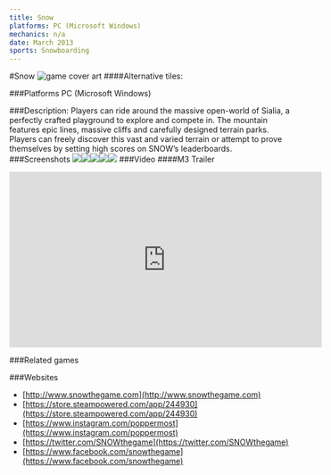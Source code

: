 ```yaml
---
title: Snow
platforms: PC (Microsoft Windows)
mechanics: n/a
date: March 2013
sports: Snowboarding
---
```

#Snow
![game cover art](//images.igdb.com/igdb/image/upload/t_cover_big/yztrxwj6uy12dwzozpyf.jpg "Logo Title Text 1")
####Alternative tiles:

###Platforms
PC (Microsoft Windows)

###Description:
Players can ride around the massive open-world of Sialia, a perfectly crafted playground to explore and compete in. The mountain features epic lines, massive cliffs and carefully designed terrain parks. Players can freely discover this vast and varied terrain or attempt to prove themselves by setting high 
scores on SNOW’s leaderboards.
###Screenshots
<a target="_blank" href="//images.igdb.com/igdb/image/upload/t_cover_big/tywuupzqz2o3dxhostcj.jpg"><img src="//images.igdb.com/igdb/image/upload/t_thumb/tywuupzqz2o3dxhostcj.jpg"/></a><a target="_blank" href="//images.igdb.com/igdb/image/upload/t_cover_big/itzm7jcknkfjfy5pxbqd.jpg"><img src="//images.igdb.com/igdb/image/upload/t_thumb/itzm7jcknkfjfy5pxbqd.jpg"/></a><a target="_blank" href="//images.igdb.com/igdb/image/upload/t_cover_big/fbevcp2kreqxaowm8i2x.jpg"><img src="//images.igdb.com/igdb/image/upload/t_thumb/fbevcp2kreqxaowm8i2x.jpg"/></a><a target="_blank" href="//images.igdb.com/igdb/image/upload/t_cover_big/db09cndwudchuz9nmzbt.jpg"><img src="//images.igdb.com/igdb/image/upload/t_thumb/db09cndwudchuz9nmzbt.jpg"/></a><a target="_blank" href="//images.igdb.com/igdb/image/upload/t_cover_big/fedecypr6ho1xfoceszo.jpg"><img src="//images.igdb.com/igdb/image/upload/t_thumb/fedecypr6ho1xfoceszo.jpg"/></a>
###Video
####M3 Trailer

<iframe width="560" height="315" src="https://www.youtube.com/embed/Zw581SbvS4Q" frameborder="0" allowfullscreen></iframe>

###Related games

###Websites
* [http://www.snowthegame.com](http://www.snowthegame.com)
* [https://store.steampowered.com/app/244930](https://store.steampowered.com/app/244930)
* [https://www.instagram.com/poppermost](https://www.instagram.com/poppermost)
* [https://twitter.com/SNOWthegame](https://twitter.com/SNOWthegame)
* [https://www.facebook.com/snowthegame](https://www.facebook.com/snowthegame)
